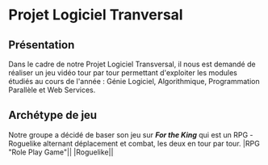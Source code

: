 # Projet Logiciel Tranversal

## Présentation
Dans le cadre de notre Projet Logiciel Transversal, il nous est demandé de réaliser un jeu vidéo tour par tour permettant d'exploiter les modules étudiés au cours de l'année : Génie Logiciel, Algorithmique, Programmation Parallèle et Web Services.

## Archétype de jeu
Notre groupe a décidé de baser son jeu sur ***For the King*** qui est un RPG -Roguelike alternant déplacement et combat, les deux en tour par tour.
|RPG "Role Play Game"||
|Roguelike||
